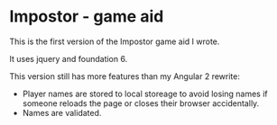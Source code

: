 # Impostor - game aid

This is the first version of the Impostor game aid I wrote.

It uses jquery and foundation 6.

This version still has more features than my Angular 2 rewrite:

* Player names are stored to local storeage to avoid losing names if someone reloads the page or closes their browser accidentally.
* Names are validated.


